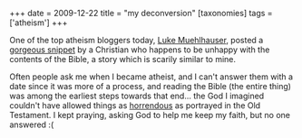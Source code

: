 +++
date = 2009-12-22
title = "my deconversion"
[taxonomies]
tags = ['atheism']
+++

One of the top atheism bloggers today, [Luke Muehlhauser], posted a
[gorgeous snippet] by a Christian who happens to be unhappy with the
contents of the Bible, a story which is scarily similar to mine.

Often people ask me when I became atheist, and I can't answer them with
a date since it was more of a process, and reading the Bible (the entire
thing) was among the earliest steps towards that end... the God I
imagined couldn't have allowed things as [horrendous] as portrayed in
the Old Testament. I kept praying, asking God to help me keep my faith,
but no one answered :(

  [Luke Muehlhauser]: http://commonsenseatheism.com/?page_id=3
  [gorgeous snippet]: http://commonsenseatheism.com/?p=4545
  [horrendous]: http://commonsenseatheism.com/?p=21
